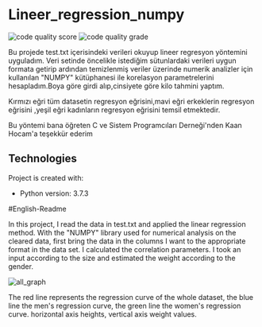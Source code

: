 # Lineer_regression_numpy 

![code quality score ](https://www.code-inspector.com/project/18442/score/svg) 
![code quality grade ](https://www.code-inspector.com/project/18442/status/svg)


Bu projede test.txt içerisindeki  verileri okuyup lineer regresyon yöntemini uyguladım.
Veri setinde  öncelikle istediğim sütunlardaki  verileri uygun formata getirip ardından temizlenmiş  veriler üzerinde numerik analizler için kullanılan "NUMPY" kütüphanesi ile 
korelasyon parametrelerini hesapladım.Boya göre girdi alıp,cinsiyete göre kilo tahmini yaptım. 

Kırmızı eğri tüm datasetin regresyon eğrisini,mavi eğri erkeklerin regresyon eğrisini ,yeşil eğri kadınların regresyon eğrisini temsil etmektedir.

Bu yöntemi bana öğreten C ve Sistem Programcıları Derneği'nden Kaan Hocam'a teşekkür ederim 

## Technologies
Project is created with:
* Python version: 3.7.3


#English-Readme 

In this project, I read the data in test.txt and applied the linear regression method. With the "NUMPY" library used for numerical analysis on the cleared data, first bring the data in the columns I want to the appropriate format in the data set.
I calculated the correlation parameters. I took an input according to the size and estimated the weight according to the gender. 



![all_graph](https://user-images.githubusercontent.com/48547417/105095248-7f3a3180-5ab6-11eb-9e11-01dc3b9f850c.PNG)

The red line represents the regression curve of the whole dataset, the blue line the men's regression curve, the green line the women's regression curve.
horizontal axis heights, vertical axis weight values.
